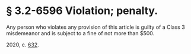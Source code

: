 # § 3.2-6596 Violation; penalty.

<p>Any person who violates any provision of this article is guilty of a Class 3 misdemeanor and is subject to a fine of not more than $500.</p><p>2020, c. <a href='http://lis.virginia.gov/cgi-bin/legp604.exe?201+ful+CHAP0632'>632</a>.</p>